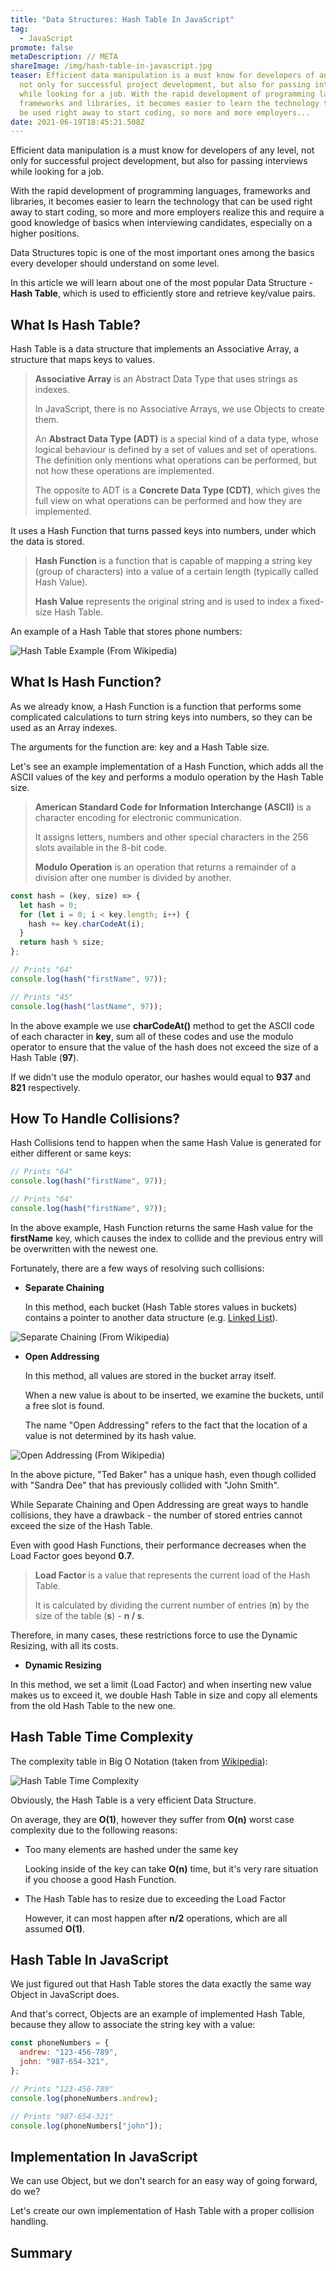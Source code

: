 ```yaml
---
title: "Data Structures: Hash Table In JavaScript"
tag:
  - JavaScript
promote: false
metaDescription: // META
shareImage: /img/hash-table-in-javascript.jpg
teaser: Efficient data manipulation is a must know for developers of any level,
  not only for successful project development, but also for passing interviews
  while looking for a job. With the rapid development of programming languages,
  frameworks and libraries, it becomes easier to learn the technology that can
  be used right away to start coding, so more and more employers...
date: 2021-06-19T18:45:21.508Z
---
```

Efficient data manipulation is a must know for developers of any level, not only for successful project development, but also for passing interviews while looking for a job.

With the rapid development of programming languages, frameworks and libraries, it becomes easier to learn the technology that can be used right away to start coding, so more and more employers realize this and require a good knowledge of basics when interviewing candidates, especially on a higher positions.

Data Structures topic is one of the most important ones among the basics every developer should understand on some level.

In this article we will learn about one of the most popular Data Structure - **Hash Table**, which is used to efficiently store and retrieve key/value pairs.

## What Is Hash Table?

Hash Table is a data structure that implements an Associative Array, a structure that maps keys to values.

> **Associative Array** is an Abstract Data Type that uses strings as indexes.
>
> In JavaScript, there is no Associative Arrays, we use Objects to create them.
>
> An **Abstract Data Type (ADT)** is a special kind of a data type, whose logical behaviour is defined by a set of values and set of operations. The definition only mentions what operations can be performed, but not how these operations are implemented.
>
> The opposite to ADT is a **Concrete Data Type (CDT)**, which gives the full view on what operations can be performed and how they are implemented.

It uses a Hash Function that turns passed keys into numbers, under which the data is stored.

> **Hash Function** is a function that is capable of mapping a string key (group of characters) into a value of a certain length (typically called Hash Value).
>
> **Hash Value** represents the original string and is used to index a fixed-size Hash Table.

An example of a Hash Table that stores phone numbers:

![Hash Table Example (From Wikipedia)](/img/screenshot-2021-06-17-at-21.43.07.png "Hash Table Example (From Wikipedia)")

## What Is Hash Function?

As we already know, a Hash Function is a function that performs some complicated calculations to turn string keys into numbers, so they can be used as an Array indexes.

The arguments for the function are: key and a Hash Table size.

Let's see an example implementation of a Hash Function, which adds all the ASCII values of the key and performs a modulo operation by the Hash Table size.

> **American Standard Code for Information Interchange (ASCII)** is a character encoding for electronic communication.
>
> It assigns letters, numbers and other special characters in the 256 slots available in the 8-bit code.
>
> **Modulo Operation** is an operation that returns a remainder of a division after one number is divided by another.

```javascript
const hash = (key, size) => {
  let hash = 0;
  for (let i = 0; i < key.length; i++) {
    hash += key.charCodeAt(i);
  }
  return hash % size;
};

// Prints "64"
console.log(hash("firstName", 97));

// Prints "45"
console.log(hash("lastName", 97));
```

In the above example we use **charCodeAt()** method to get the ASCII code of each character in **key**, sum all of these codes and use the modulo operator to ensure that the value of the hash does not exceed the size of a Hash Table (**97**).

If we didn't use the modulo operator, our hashes would equal to **937** and **821** respectively.

## How To Handle Collisions?

Hash Collisions tend to happen when the same Hash Value is generated for either different or same keys:

```javascript
// Prints "64"
console.log(hash("firstName", 97));

// Prints "64"
console.log(hash("firstName", 97));
```

In the above example, Hash Function returns the same Hash value for the **firstName** key, which causes the index to collide and the previous entry will be overwritten with the newest one.

Fortunately, there are a few ways of resolving such collisions:

* **Separate Chaining**

  In this method, each bucket (Hash Table stores values in buckets) contains a pointer to another data structure (e.g. [Linked List](/2020-08-23-algorithms-linked-list-in-javascript/)).

![Separate Chaining (From Wikipedia)](/img/hash_table_5_0_1_1_1_1_1_ll.svg.png "Separate Chaining (From Wikipedia)")

* **Open Addressing**

  In this method, all values are stored in the bucket array itself. 

  When a new value is about to be inserted, we examine the buckets, until a free slot is found.

  The name "Open Addressing" refers to the fact that the location of a value is not determined by its hash value.

![Open Addressing (From Wikipedia)](/img/hash_table_5_0_1_1_1_1_0_sp.svg.png "Open Addressing (From Wikipedia)")

In the above picture, "Ted Baker" has a unique hash, even though collided with "Sandra Dee" that has previously collided with "John Smith".

While Separate Chaining and Open Addressing are great ways to handle collisions, they have a drawback - the number of stored entries cannot exceed the size of the Hash Table.

Even with good Hash Functions, their performance decreases when the Load Factor goes beyond **0.7**.

> **Load Factor** is a value that represents the current load of the Hash Table.
>
> It is calculated by dividing the current number of entries (**n**) by the size of the table (**s**) - **n / s**.

Therefore, in many cases, these restrictions force to use the Dynamic Resizing, with all its costs.

*  **Dynamic Resizing**

  In this method, we set a limit (Load Factor) and when inserting new value makes us to exceed it, we double Hash Table in size and copy all elements from the old Hash Table to the new one.

## Hash Table Time Complexity

The complexity table in Big O Notation (taken from [Wikipedia](https://en.wikipedia.org/wiki/Hash_table)):

![Hash Table Time Complexity](/img/screenshot-2021-06-17-at-21.42.02.png "Hash Table Time Complexity")

Obviously, the Hash Table is a very efficient Data Structure.

On average, they are **O(1)**, however they suffer from **O(n)** worst case complexity due to the following reasons:

* Too many elements are hashed under the same key

  Looking inside of the key can take **O(n)** time, but it's very rare situation if you choose a good Hash Function.
* The Hash Table has to resize due to exceeding the Load Factor 

  However, it can most happen after **n/2** operations, which are all assumed **O(1)**.

## Hash Table In JavaScript

We just figured out that Hash Table stores the data exactly the same way Object in JavaScript does.

And that's correct, Objects are an example of implemented Hash Table, because they allow to associate the string key with a value:

```javascript
const phoneNumbers = {
  andrew: "123-456-789",
  john: "987-654-321",
};

// Prints "123-456-789"
console.log(phoneNumbers.andrew);

// Prints "987-654-321"
console.log(phoneNumbers["john"]);
```

## Implementation In JavaScript

We can use Object, but we don't search for an easy way of going forward, do we?

Let's create our own implementation of Hash Table with a proper collision handling.

## Summary